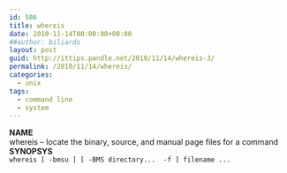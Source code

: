 ```yaml
---
id: 586
title: whereis
date: 2010-11-14T00:00:00+00:00
##author: biliards
layout: post
guid: http://ittips.pandle.net/2010/11/14/whereis-3/
permalink: /2010/11/14/whereis/
categories:
  - unix
tags:
  - command line
  - system
---
```

**NAME**  
whereis &#8211; locate the binary, source, and manual page files for a command  
**SYNOPSYS**  
`whereis [ -bmsu ] [ -BMS directory...  -f ] filename ...`

